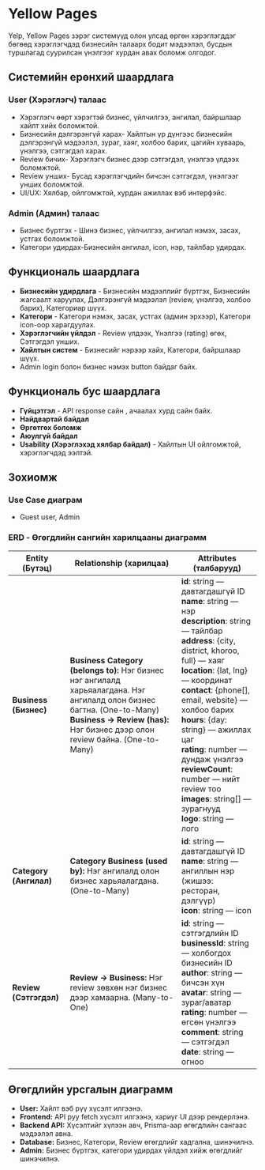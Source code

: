# Yellow Pages

Yelp, Yellow Pages зэрэг системүүд олон улсад өргөн хэрэглэгддэг бөгөөд хэрэглэгчдэд бизнесийн талаарх бодит мэдээлэл, бусдын туршлагад суурилсан үнэлгээг хурдан авах боломж олгодог.

## Системийн ерөнхий шаардлага

### User (Хэрэглэгч) талаас

- Хэрэглэгч өөрт хэрэгтэй бизнес, үйлчилгээ, ангилал, байршлаар хайлт хийх боломжтой.
- Бизнесийн дэлгэрэнгүй харах- Хайлтын үр дүнгээс бизнесийн дэлгэрэнгүй мэдээлэл, зураг, хаяг, холбоо барих, цагийн хуваарь, үнэлгээ, сэтгэгдэл харах.
- Review бичих- Хэрэглэгч бизнес дээр сэтгэгдэл, үнэлгээ үлдээх боломжтой.
- Review унших- Бусад хэрэглэгчдийн бичсэн сэтгэгдэл, үнэлгээг унших боломжтой.
- UI/UX: Хялбар, ойлгомжтой, хурдан ажиллах вэб интерфэйс.

### Admin (Админ) талаас

- Бизнес бүртгэх - Шинэ бизнес, үйлчилгээ, ангилал нэмэх, засах, устгах боломжтой.
- Категори удирдах-Бизнесийн ангилал, icon, нэр, тайлбар удирдах.

## Функциональ шаардлага

- **Бизнесийн удирдлага** - Бизнесийн мэдээллийг бүртгэх, Бизнесийн жагсаалт харуулах, Дэлгэрэнгүй мэдээлэл (review, үнэлгээ, холбоо барих), Категориар шүүх.
- **Категори** - Категори нэмэх, засах, устгах (админ эрхээр), Категори icon-оор харагдуулах.
- **Хэрэглэгчийн үйлдэл** - Review үлдээх, Үнэлгээ (rating) өгөх, Сэтгэгдэл унших.
- **Хайлтын систем** - Бизнесийг нэрээр хайх, Категори, байршлаар шүүх.
- Admin login болон бизнес нэмэх button байдаг байх.

## Функциональ бус шаардлага

- **Гүйцэтгэл** - API response сайн , ачаалах хурд сайн байх.
- **Найдвартай байдал**
- **Өргөтгөх боломж**
- **Аюулгүй байдал**
- **Usability (Хэрэглэхэд хялбар байдал)** - Хайлтын UI ойлгомжтой, хэрэглэгчдэд ээлтэй.

## Зохиомж

### Use Case диаграм

- Guest user, Admin

### ERD - Өгөгдлийн сангийн харилцааны диаграмм

| Entity (Бүтэц)         | Relationship (харилцаа)                                                                                                                                                                                    | Attributes (талбарууд)                                                                                                                                                                                                                                                                                                                                                                                                                              |
| ---------------------- | ---------------------------------------------------------------------------------------------------------------------------------------------------------------------------------------------------------- | --------------------------------------------------------------------------------------------------------------------------------------------------------------------------------------------------------------------------------------------------------------------------------------------------------------------------------------------------------------------------------------------------------------------------------------------------- |
| **Business (Бизнес)**  | **Business Category (belongs to):** Нэг бизнес нэг ангилалд харьяалагдана. Нэг ангилалд олон бизнес багтна. (One-to-Many)<br>**Business → Review (has):** Нэг бизнес дээр олон review байна. (One-to-Many) | **id**: string — давтагдашгүй ID<br>**name**: string — нэр<br>**description**: string — тайлбар<br>**address**: {city, district, khoroo, full} — хаяг<br>**location**: {lat, lng} — координат<br>**contact**: {phone[], email, website} — холбоо барих<br>**hours**: {day: string} — ажиллах цаг<br>**rating**: number — дундаж үнэлгээ<br>**reviewCount**: number — нийт review тоо<br>**images**: string[] — зурагнууд<br>**logo**: string — лого |
| **Category (Ангилал)** | **Category Business (used by):** Нэг ангилалд олон бизнес харьяалагдана. (One-to-Many)                                                                                                                     | **id**: string — давтагдашгүй ID<br>**name**: string — ангиллын нэр (жишээ: ресторан, дэлгүүр)<br>**icon**: string — icon                                                                                                                                                                                                                                                                                                                           |
| **Review (Сэтгэгдэл)** | **Review → Business:** Нэг review зөвхөн нэг бизнес дээр хамаарна. (Many-to-One)                                                                                                                           | **id**: string — сэтгэгдлийн ID<br>**businessId**: string — холбогдох бизнесийн ID<br>**author**: string — бичсэн хүн<br>**avatar**: string — зураг/аватар<br>**rating**: number — өгсөн үнэлгээ<br>**comment**: string — сэтгэгдэл<br>**date**: string — огноо                                                                                                                                                                                     |

## Өгөгдлийн урсгалын диаграмм

- **User:** Хайлт вэб рүү хүсэлт илгээнэ.
- **Frontend:** API руу fetch хүсэлт илгээнэ, хариуг UI дээр рендерлэнэ.
- **Backend API:** Хүсэлтийг хүлээн авч, Prisma-аар өгөгдлийн сангаас мэдээлэл авна.
- **Database:** Бизнес, Категори, Review өгөгдлийг хадгална, шинэчилнэ.
- **Admin:** Бизнес бүртгэх, категори удирдах үйлдэл хийж өгөгдлийг шинэчилнэ.

